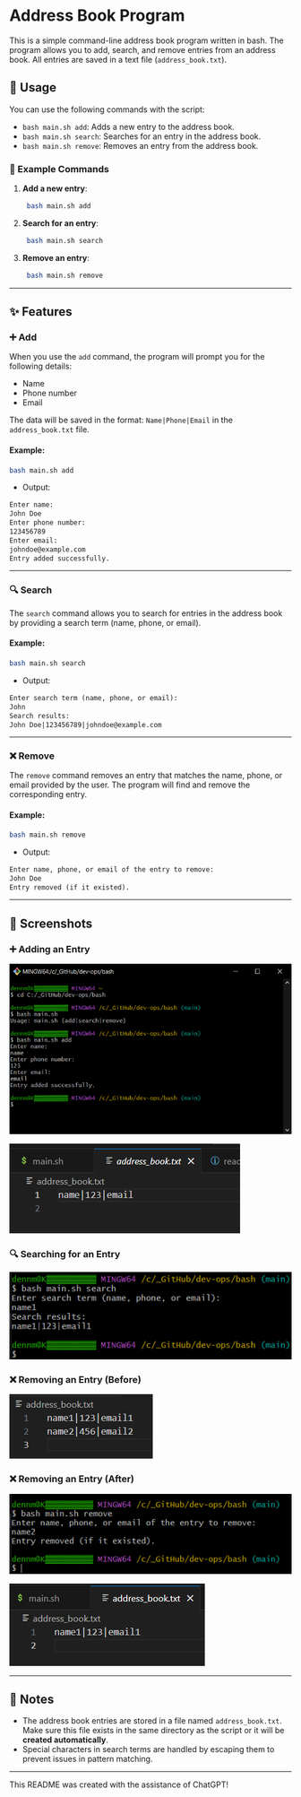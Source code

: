 # Address Book Program

This is a simple command-line address book program written in bash. The program allows you to add, search, and remove entries from an address book. All entries are saved in a text file (`address_book.txt`).

## 🚀 Usage

You can use the following commands with the script:

- `bash main.sh add`: Adds a new entry to the address book.
- `bash main.sh search`: Searches for an entry in the address book.
- `bash main.sh remove`: Removes an entry from the address book.

### 🔧 Example Commands

1. **Add a new entry**:
   ```bash
    bash main.sh add
   ```

2. **Search for an entry**:
   ```bash
    bash main.sh search
   ```

3. **Remove an entry**:
   ```bash
    bash main.sh remove
   ```

---

## ✨ Features

### ➕ Add

When you use the `add` command, the program will prompt you for the following details:
- Name
- Phone number
- Email

The data will be saved in the format: `Name|Phone|Email` in the `address_book.txt` file.

#### Example:
```bash
bash main.sh add
```

- Output:

```
Enter name:
John Doe
Enter phone number:
123456789
Enter email:
johndoe@example.com
Entry added successfully.
```

---

### 🔍 Search

The `search` command allows you to search for entries in the address book by providing a search term (name, phone, or email).

#### Example:
```bash
bash main.sh search
```

- Output:

```
Enter search term (name, phone, or email):
John
Search results:
John Doe|123456789|johndoe@example.com
```

---

### ❌ Remove

The `remove` command removes an entry that matches the name, phone, or email provided by the user. The program will find and remove the corresponding entry.

#### Example:
```bash
bash main.sh remove
```

- Output:

```
Enter name, phone, or email of the entry to remove:
John Doe
Entry removed (if it existed).
```

---

## 📸 Screenshots

### ➕ Adding an Entry

![Adding an entry](image-1.png)

![Result of adding](image-2.png)

### 🔍 Searching for an Entry

![Searching for an entry](image-6.png)

### ❌ Removing an Entry (Before)

![Before removing an entry](image-3.png)

### ❌ Removing an Entry (After)

![Removing an entry](image-5.png)

![After removing an entry](image-4.png)

---

## 📝 Notes

- The address book entries are stored in a file named `address_book.txt`. Make sure this file exists in the same directory as the script or it will be **created automatically**.
- Special characters in search terms are handled by escaping them to prevent issues in pattern matching.

---

This README was created with the assistance of ChatGPT!
